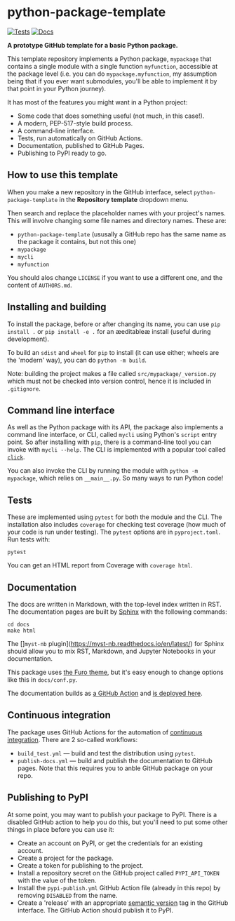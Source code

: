 # python-package-template

[![Tests](https://github.com/scienxlab/python-package-template/actions/workflows/build-test.yml/badge.svg)](https://github.com/scienxlab/python-package-template/actions/workflows/build-test.yml)
[![Docs](https://github.com/scienxlab/python-package-template/actions/workflows/publish-docs.yml/badge.svg)](https://github.com/scienxlab/python-package-template/actions/workflows/publish-docs.yml)

**A prototype GitHub template for a basic Python package.**

This template repository implements a Python package, `mypackage` that contains a single module with a single function `myfunction`, accessible at the package level (i.e. you can do `mypackage.myfunction`, my assumption being that if you ever want submodules, you'll be able to implement it by that point in your Python journey).

It has most of the features you might want in a Python project:

- Some code that does something useful (not much, in this case!).
- A modern, PEP-517-style build process.
- A command-line interface.
- Tests, run automatically on GitHub Actions.
- Documentation, published to GitHub Pages.
- Publishing to PyPI ready to go.


## How to use this template

When you make a new repository in the GitHub interface, select `python-package-template` in the **Repository template** dropdown menu.

Then search and replace the placeholder names with your project's names. This will involve changing some file names and directory names. These are:

- `python-package-template` (ususally a GitHub repo has the same name as the package it contains, but not this one)
- `mypackage`
- `mycli`
- `myfunction`

You should alos change `LICENSE` if you want to use a different one, and the content of `AUTHORS.md`.


## Installing and building

To install the package, before or after changing its name, you can use `pip install .` or `pip install -e .` for an æeditableæ install (useful during development).

To build an `sdist` and `wheel` for `pip` to install (it can use either; wheels are the 'modern' way), you can do `python -m build`. 

Note: building the project makes a file called `src/mypackage/_version.py` which must not be checked into version control, hence it is included in `.gitignore`.


## Command line interface

As well as the Python package with its API, the package also implements a command line interface, or CLI, called `mycli` using Python's `script` entry point. So after installing with `pip`, there is a command-line tool you can invoke with `mycli --help`. The CLI is implemented with a popular tool called [`click`](https://click.palletsprojects.com/en/latest/).

You can also invoke the CLI by running the module with `python -m mypackage`, which relies on `__main__.py`. So many ways to run Python code!


## Tests

These are implemented using `pytest` for both the module and the CLI. The installation also includes `coverage` for checking test coverage (how much of your code is run under testing). The `pytest` options are in `pyproject.toml`. Run tests with:

    pytest

You can get an HTML report from Coverage with `coverage html`.


## Documentation

The docs are written in Markdown, with the top-level index written in RST. The documentation pages are built by [Sphinx](https://www.sphinx-doc.org/en/master/) with the following commands:

    cd docs
    make html

The []`myst-nb` plugin](https://myst-nb.readthedocs.io/en/latest/) for Sphinx should allow you to mix RST, Markdown, and Jupyter Notebooks in your documentation.

This package uses [the Furo theme](https://pradyunsg.me/furo/), but it's easy enough to change options like this in `docs/conf.py`.

The documentation builds as [a GitHub Action](https://github.com/scienxlab/python-package-template/blob/main/.github/workflows/publish-docs.yml) and [is deployed here](http://scienxlab.org/python-package-template/).


## Continuous integration

The package uses GitHub Actions for the automation of [continuous integration](https://en.wikipedia.org/wiki/Continuous_integration). There are 2 so-called workflows:

- `build_test.yml` &mdash; build and test the distribution using `pytest`.
- `publish-docs.yml` &mdash; build and publish the documentation to GitHub pages. Note that this requires you to anble GitHub package on your repo.


## Publishing to PyPI

At some point, you may want to publish your package to PyPI. There is a disabled GitHub action to help you do this, but you'll need to put some other things in place before you can use it:

- Create an account on PyPI, or get the credentials for an existing account.
- Create a project for the package.
- Create a token for publishing to the project.
- Install a repository secret on the GitHub project called `PYPI_API_TOKEN` with the value of the token.
- Install the `pypi-publish.yml` GitHub Action file (already in this repo) by removing `DISABLED` from the name.
- Create a 'release' with an appropriate [semantic version](https://semver.org/) tag in the GitHub interface. The GitHub Action should publish it to PyPI.
